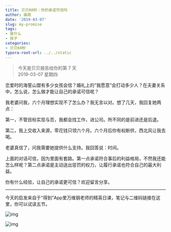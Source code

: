 ```yaml
---
title: 贝贝60秒：你的承诺可信吗
author: 曲政
date: '2019-03-07'
slug: my-promise
tags:
- 是什么
- 孩子
categories:
- 贝贝60秒
typora-root-url: ../../static
---
```


> 今天是贝贝报告给你的第 7 天   
> 2019-03-07 星期四

恋爱时的海誓山盟有多少女孩会信？婚礼上的“我愿意”会打动多少人？在夫妻关系中，怎么说，怎么做才能让自己的承诺可信呢？

我老婆问我，六个月理想实现不了怎么办？我无言以对。想了几天，我回复她两点：

第一，不管目标实现与否，我都会找工作，进公司。所不同的是前进还是后退。

第二，我上交收入来源，零花钱只领六个月。六个月后你有权断供，西北风让我去喝。

老婆真信了，问我需要她提供什么支持。我回答说：时间。

上面的对话可信，因为里面有套路。第一点承诺符合事后的利益格局，不然我还能怎么样呢？第二点承诺是主动送出惩罚的权力，让履行承诺也符合自己的最大利益。

你有什么经验，让自己的承诺更可信？欢迎留言分享。

------

今天的启发来自于“得到”App里万维钢老师的精英日课，笔记与二维码链接在这里，你可以试读五节。

![img](/images/2019-03-07-%E8%B4%9D%E8%B4%9D60%E7%A7%92%EF%BC%9A%E4%BD%A0%E7%9A%84%E6%89%BF%E8%AF%BA%E5%8F%AF%E4%BF%A1%E5%90%97/640-20191230131035501.jpeg)

![img](/images/2019-03-07-%E8%B4%9D%E8%B4%9D60%E7%A7%92%EF%BC%9A%E4%BD%A0%E7%9A%84%E6%89%BF%E8%AF%BA%E5%8F%AF%E4%BF%A1%E5%90%97/640-20191230131250526.jpeg)